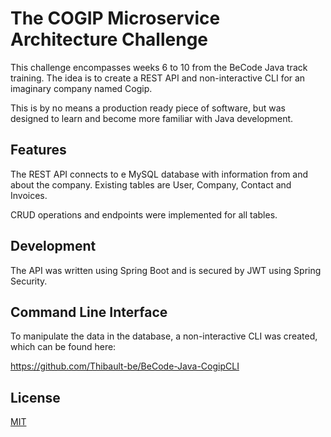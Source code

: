 # The COGIP Microservice Architecture Challenge

This challenge encompasses weeks 6 to 10 from the BeCode Java track training.
The idea is to create a REST API and non-interactive CLI for an imaginary company named Cogip.

This is by no means a production ready piece of software, but was designed to learn and become more familiar with Java development.

## Features

The REST API connects to e MySQL database with information from and about the company.
Existing tables are User, Company, Contact and Invoices.

CRUD operations and endpoints were implemented for all tables.

## Development

The API was written using Spring Boot and is secured by JWT using Spring Security.

## Command Line Interface

To manipulate the data in the database, a non-interactive CLI was created, which can be found here:

https://github.com/Thibault-be/BeCode-Java-CogipCLI





## License

[MIT](https://choosealicense.com/licenses/mit/)